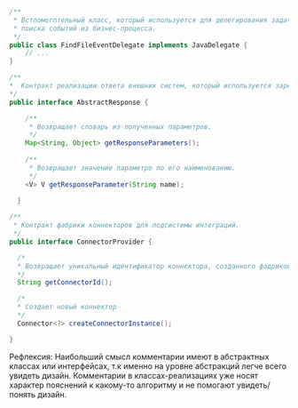 ```java
/**
 * Встпомогптельный класс, который используется для делегирования задачи
 * поиска событий из бизнес-процесса.
 */
public class FindFileEventDelegate implements JavaDelegate {
    // ...
}
```
```java
/**
*  Контракт реализации ответа внешних систем, который используется зарегистрированными в системе коннекторами.
*/
public interface AbstractResponse {

    /**
     * Возвращает словарь из полученных параметров.
     */
    Map<String, Object> getResponseParameters();
  
    /**
     * Возвращает значение параметро по его наименованию.
     */
    <V> V getResponseParameter(String name);
  
  }
  ```
```java
/**
 * Контракт фабрики коннекторов для подсистемы интеграций.
 */
public interface ConnectorProvider {

  /*
  * Возвращает уникальный идентификатор коннектора, созданного фадрикой. 
  */
  String getConnectorId();

  /*
  * Создает новый коннектор 
  */
  Connector<?> createConnectorInstance();

}
```



Рефлексия:
Наибольший смысл комментарии имеют в абстрактных классах или интерфейсах, т.к именно на уровне абстракций легче всего увидеть дизайн.
Комментарии в классах-реализациях уже носят характер пояснений к какому-то алгоритму и не помогают увидеть/понять дизайн.


